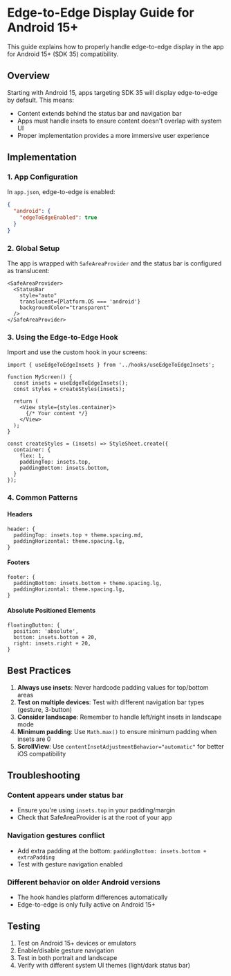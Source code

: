# Edge-to-Edge Display Guide for Android 15+

This guide explains how to properly handle edge-to-edge display in the app for Android 15+ (SDK 35) compatibility.

## Overview

Starting with Android 15, apps targeting SDK 35 will display edge-to-edge by default. This means:
- Content extends behind the status bar and navigation bar
- Apps must handle insets to ensure content doesn't overlap with system UI
- Proper implementation provides a more immersive user experience

## Implementation

### 1. App Configuration

In `app.json`, edge-to-edge is enabled:
```json
{
  "android": {
    "edgeToEdgeEnabled": true
  }
}
```

### 2. Global Setup

The app is wrapped with `SafeAreaProvider` and the status bar is configured as translucent:
```tsx
<SafeAreaProvider>
  <StatusBar 
    style="auto" 
    translucent={Platform.OS === 'android'}
    backgroundColor="transparent"
  />
</SafeAreaProvider>
```

### 3. Using the Edge-to-Edge Hook

Import and use the custom hook in your screens:
```tsx
import { useEdgeToEdgeInsets } from '../hooks/useEdgeToEdgeInsets';

function MyScreen() {
  const insets = useEdgeToEdgeInsets();
  const styles = createStyles(insets);
  
  return (
    <View style={styles.container}>
      {/* Your content */}
    </View>
  );
}

const createStyles = (insets) => StyleSheet.create({
  container: {
    flex: 1,
    paddingTop: insets.top,
    paddingBottom: insets.bottom,
  }
});
```

### 4. Common Patterns

#### Headers
```tsx
header: {
  paddingTop: insets.top + theme.spacing.md,
  paddingHorizontal: theme.spacing.lg,
}
```

#### Footers
```tsx
footer: {
  paddingBottom: insets.bottom + theme.spacing.lg,
  paddingHorizontal: theme.spacing.lg,
}
```

#### Absolute Positioned Elements
```tsx
floatingButton: {
  position: 'absolute',
  bottom: insets.bottom + 20,
  right: insets.right + 20,
}
```

## Best Practices

1. **Always use insets**: Never hardcode padding values for top/bottom areas
2. **Test on multiple devices**: Test with different navigation bar types (gesture, 3-button)
3. **Consider landscape**: Remember to handle left/right insets in landscape mode
4. **Minimum padding**: Use `Math.max()` to ensure minimum padding when insets are 0
5. **ScrollView**: Use `contentInsetAdjustmentBehavior="automatic"` for better iOS compatibility

## Troubleshooting

### Content appears under status bar
- Ensure you're using `insets.top` in your padding/margin
- Check that SafeAreaProvider is at the root of your app

### Navigation gestures conflict
- Add extra padding at the bottom: `paddingBottom: insets.bottom + extraPadding`
- Test with gesture navigation enabled

### Different behavior on older Android versions
- The hook handles platform differences automatically
- Edge-to-edge is only fully active on Android 15+

## Testing

1. Test on Android 15+ devices or emulators
2. Enable/disable gesture navigation
3. Test in both portrait and landscape
4. Verify with different system UI themes (light/dark status bar)